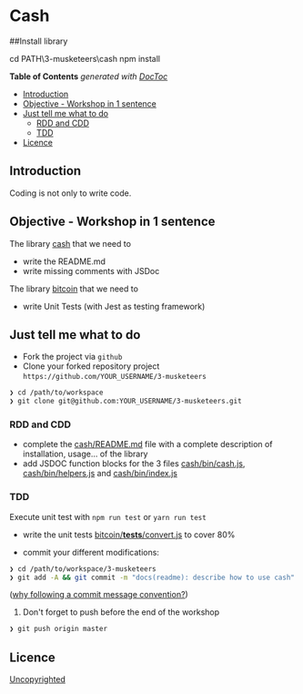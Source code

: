 # Cash

##Install library 

cd PATH\3-musketeers\cash
npm install 



<!-- START doctoc generated TOC please keep comment here to allow auto update -->
<!-- DON'T EDIT THIS SECTION, INSTEAD RE-RUN doctoc TO UPDATE -->
**Table of Contents**  *generated with [DocToc](https://github.com/thlorenz/doctoc)*

- [Introduction](#introduction)
- [Objective - Workshop in 1 sentence](#objective---workshop-in-1-sentence)
- [Just tell me what to do](#just-tell-me-what-to-do)
  - [RDD and CDD](#rdd-and-cdd)
  - [TDD](#tdd)
- [Licence](#licence)

<!-- END doctoc generated TOC please keep comment here to allow auto update -->

## Introduction

Coding is not only to write code.

## Objective - Workshop in 1 sentence

The library [cash](./cash) that we need to

* write the README.md
* write missing comments with JSDoc

The library [bitcoin](./bitcoin) that we need to

* write Unit Tests (with Jest as testing framework)

## Just tell me what to do

* Fork the project via `github`
* Clone your forked repository project `https://github.com/YOUR_USERNAME/3-musketeers`

```sh
❯ cd /path/to/workspace
❯ git clone git@github.com:YOUR_USERNAME/3-musketeers.git
```

### RDD and CDD

* complete the [cash/README.md](./cash/README.md) file with a complete description of installation, usage... of the library
* add JSDOC function blocks for the 3 files [cash/bin/cash.js](./cash/bin/cash.js), [cash/bin/helpers.js](./cash/bin/helpers.js) and [cash/bin/index.js](./cash/bin/index.js)

### TDD

Execute unit test with `npm run test` or `yarn run test`

* write the unit tests [bitcoin/__tests__/convert.js](bitcoin/__tests__/convert.js) to cover 80%

* commit your different modifications:

```sh
❯ cd /path/to/workspace/3-musketeers
❯ git add -A && git commit -m "docs(readme): describe how to use cash"
```

([why following a commit message convention?](https://github.com/angular/angular.js/blob/master/DEVELOPERS.md#commits))

1. Don't forget to push before the end of the workshop

```sh
❯ git push origin master
```


## Licence

[Uncopyrighted](http://zenhabits.net/uncopyright/)
